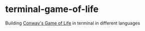 # terminal-game-of-life
Building [Conway's Game of Life](https://en.wikipedia.org/wiki/Conway%27s_Game_of_Life) in terminal in different languages
